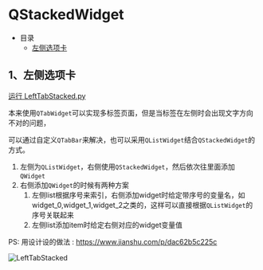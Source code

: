 # QStackedWidget

- 目录
  - [左侧选项卡](#1左侧选项卡)

## 1、左侧选项卡

[运行 LeftTabStacked.py](LeftTabStacked.py)

本来使用`QTabWidget`可以实现多标签页面，但是当标签在左侧时会出现文字方向不对的问题，

可以通过自定义`QTabBar`来解决，也可以采用`QListWidget`结合`QStackedWidget`的方式。

1. 左侧为`QListWidget`，右侧使用`QStackedWidget`，然后依次往里面添加`QWidget`
2. 右侧添加`QWidget`的时候有两种方案
    1. 左侧list根据序号来索引，右侧添加widget时给定带序号的变量名，如widget_0,widget_1,widget_2之类的，这样可以直接根据`QListWidget`的序号关联起来
    2. 左侧list添加item时给定右侧对应的widget变量值

PS: 用设计设的做法 : <https://www.jianshu.com/p/dac62b5c225c>

![LeftTabStacked](ScreenShot/LeftTabStacked.gif)
